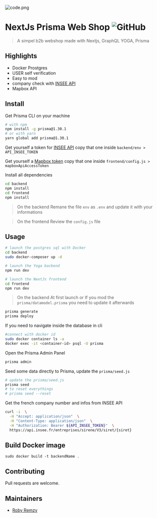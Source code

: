 ![code.png](https://upload.wikimedia.org/wikipedia/commons/thumb/8/8e/Nextjs-logo.svg/320px-Nextjs-logo.svg.png)

# NextJs Prisma Web Shop ![GitHub][li-badge]

> A simpel b2b webshop made with Nextjs, GraphQL YOGA, Prisma

## Highlights
  - Docker Prostgres
  - USER self verification
  - Easy to mod
  - company check with [INSEE API](https://api.insee.fr/)
  - Mapbox API

## Install

Get Prisma CLI on your machine

```bash
# with npm
npm install -g prisma@1.30.1
# or with yarn
yarn global add prisma@1.30.1
```

Get yourself a token for [INSEE API](https://api.insee.fr/)
copy that one inside `backend/env > API_INSEE_TOKEN`

Get yourself a [Mapbox token](https://www.mapbox.com/)
copy that one inside `frontend/config.js > mapboxApiAccessToken`

Install all dependencies

```bash
cd backend 
npm install
cd frontend 
npm install
```

> On the backend
Remane the file `env` as `.env` and update it with your informations

> On the frontend
Review the `config.js` file

## Usage
```bash
# launch the postgres sql with Docker
cd backend
sudo docker-composer up -d

# launch the Yoga backend
npm run dev

# launch the NextJs frontend
cd frontend
npm run dev
```

> On the backend
At first launch or If you mod the `prisma/datamodel.prisma` you need to update it afterwards

```bash
prisma generate
prisma deploy
```

If you need to navigate inside the database in cli

```bash
#connect with docker id
sudo docker container ls -a
docker exec -it <container-id> psql -U prisma
```

Open the Prisma Admin Panel

```bash
prisma admin
```

Seed some data directly to Prisma, update the `prisma/seed.js`

```bash
# update the prisma/seed.js
prisma seed
# to reset everythings 
# prisma seed --reset
```

Get the french company number and infos from INSEE API

```bash
curl -i  \
  -H "Accept: application/json"  \
  -H "Content-Type: application/json"  \
  -H "Authorization: Bearer ${API_INSEE_TOKEN}"  \
  https://api.insee.fr/entreprises/sirene/V3/siret/{siret}
```

## Build Docker image

`sudo docker build -t backendName . `

## Contributing
Pull requests are welcome.


## Maintainers

- [Roby Remzy][me]


[me]: https://github.com/RobyRemzy
[li-badge]: https://img.shields.io/github/license/RobyRemzy/NextJsShop